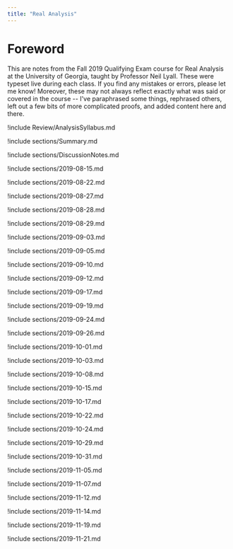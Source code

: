 ```yaml
---
title: "Real Analysis"
---
```


# Foreword

This are notes from the Fall 2019 Qualifying Exam course for Real Analysis at the University of Georgia, taught by Professor Neil Lyall. These were typeset live during each class. If you find any mistakes or errors, please let me know! Moreover, these may not always reflect exactly what was said or covered in the course -- I've paraphrased some things, rephrased others, left out a few bits of more complicated proofs, and added content here and there.


!include Review/AnalysisSyllabus.md

!include sections/Summary.md

!include sections/DiscussionNotes.md

!include sections/2019-08-15.md

!include sections/2019-08-22.md

!include sections/2019-08-27.md

!include sections/2019-08-28.md

!include sections/2019-08-29.md

!include sections/2019-09-03.md

!include sections/2019-09-05.md

!include sections/2019-09-10.md

!include sections/2019-09-12.md

!include sections/2019-09-17.md

!include sections/2019-09-19.md

!include sections/2019-09-24.md

!include sections/2019-09-26.md

!include sections/2019-10-01.md

!include sections/2019-10-03.md

!include sections/2019-10-08.md

!include sections/2019-10-15.md

!include sections/2019-10-17.md

!include sections/2019-10-22.md

!include sections/2019-10-24.md

!include sections/2019-10-29.md

!include sections/2019-10-31.md

!include sections/2019-11-05.md

!include sections/2019-11-07.md

!include sections/2019-11-12.md

!include sections/2019-11-14.md

!include sections/2019-11-19.md

!include sections/2019-11-21.md

<!-- !include sections/2019-11-26.md

!include sections/2019-12-03.md

!include sections/Appendix.md -->